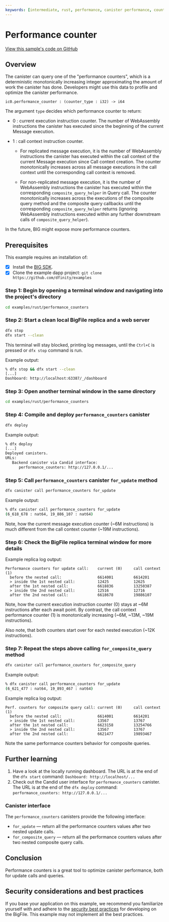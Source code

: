 ```yaml
---
keywords: [intermediate, rust, performance, canister performance, counter]
---
```


# Performance counter

[View this sample's code on GitHub](https://github.com/dfinity/examples/tree/master/rust/performance_counters)

## Overview

The canister can query one of the "performance counters", which is a deterministic monotonically increasing integer approximating the amount of work the canister has done. Developers might use this data to profile and optimize the canister performance.

```Candid
ic0.performance_counter : (counter_type : i32) -> i64
```

The argument `type` decides which performance counter to return:

- 0 : current execution instruction counter.
      The number of WebAssembly instructions the canister has executed
      since the beginning of the current Message execution.

- 1 : call context instruction counter.

  - For replicated message execution, it is the number of WebAssembly instructions
    the canister has executed within the call context of the current Message execution
    since Call context creation. The counter monotonically increases across all message
    executions in the call context until the corresponding call context is removed.

  - For non-replicated message execution, it is the number of WebAssembly instructions
    the canister has executed within the corresponding `composite_query_helper`
    in Query call. The counter monotonically increases across the executions
    of the composite query method and the composite query callbacks
    until the corresponding `composite_query_helper` returns
    (ignoring WebAssembly instructions executed within any further downstream calls
    of `composite_query_helper`).

In the future, BIG might expose more performance counters.

## Prerequisites

This example requires an installation of:

- [x] Install the [BIG SDK](https://thebigfile.com/docs/current/developer-docs/setup/install/index.mdx).
- [x] Clone the example dapp project: `git clone https://github.com/dfinity/examples`

### Step 1: Begin by opening a terminal window and navigating into the project's directory

```sh
cd examples/rust/performance_counters
```

### Step 2: Start a clean local BigFile replica and a web server

```sh
dfx stop
dfx start --clean
```

This terminal will stay blocked, printing log messages, until the `Ctrl+C` is pressed or `dfx stop` command is run.

Example output:

```sh
% dfx stop && dfx start --clean
[...]
Dashboard: http://localhost:63387/_/dashboard
```

### Step 3: Open another terminal window in the same directory

```sh
cd examples/rust/performance_counters
```

### Step 4: Compile and deploy `performance_counters` canister

```sh
dfx deploy
```

Example output:

```sh
% dfx deploy
[...]
Deployed canisters.
URLs:
   Backend canister via Candid interface:
      performance_counters: http://127.0.0.1/...
```

### Step 5: Call `performance_counters` canister `for_update` method

```sh
dfx canister call performance_counters for_update
```

Example output:

```sh
% dfx canister call performance_counters for_update
(6_618_678 : nat64, 19_886_107 : nat64)
```

Note, how the current message execution counter (~6M instructions) is much different from the call context counter (~19M instructions).

### Step 6: Check the BigFile replica terminal window for more details

Example replica log output:

```text
Performance counters for update call:    current (0)     call context (1)
  before the nested call:                6614001         6614201        
  > inside the 1st nested call:          12425           12625          
  after the 1st nested call:             6618836         13250387       
  > inside the 2nd nested call:          12516           12716          
  after the 2nd nested call:             6618678         19886107       
```

Note, how the current execution instruction counter (0) stays at ~6M instructions after each await point.
By contrast, the call context performance counter (1) is monotonically increasing (~6M, ~13M, ~19M instructions).

Also note, that both counters start over for each nested execution (~12K instructions).

### Step 7: Repeat the steps above calling `for_composite_query` method

```sh
dfx canister call performance_counters for_composite_query
```

Example output:

```sh
% dfx canister call performance_counters for_update
(6_621_477 : nat64, 19_893_467 : nat64)
```

Example replica log output:

```text
Perf. counters for composite query call: current (0)     call context (1)
  before the nested call:                6614001         6614201        
  > inside the 1st nested call:          13567           13767          
  after the 1st nested call:             6623158         13254766       
  > inside the 2nd nested call:          13567           13767          
  after the 2nd nested call:             6621477         19893467 
```

Note the same performance counters behavior for composite queries.

## Further learning

1. Have a look at the locally running dashboard. The URL is at the end of the `dfx start` command: `Dashboard: http://localhost/...`
2. Check out the Candid user interface for `performance_counters` canister. The URL is at the end of the `dfx deploy` command: `performance_counters: http://127.0.0.1/...`

### Canister interface

The `performance_counters` canisters provide the following interface:

- `for_update` &mdash; return all the performance counters values after two nested update calls.
- `for_composite_query` &mdash; return all the performance counters values after two nested composite query calls.

## Conclusion

Performance counters is a great tool to optimize canister performance, both for update calls and queries.

## Security considerations and best practices

If you base your application on this example, we recommend you familiarize yourself with and adhere to the [security best practices](https://thebigfile.com/docs/current/references/security/) for developing on the BigFile. This example may not implement all the best practices.
